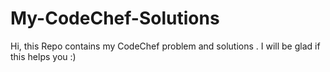 # My-CodeChef-Solutions
Hi, this Repo contains my CodeChef problem and solutions . I will be glad if this helps you :)
